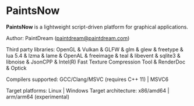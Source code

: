 PaintsNow
=========

__PaintsNow__ is a lightweight script-driven platform for graphical applications.

Author: PaintDream (paintdream@paintdream.com)

Third party libraries: OpenGL & Vulkan & GLFW & glm & glew & freetype & lua 5.4 & lzma & lame & OpenAL & freeimage & teal & libevent & sqlite3 & libnoise & JsonCPP & Intel(R) Fast Texture Compression Tool & RenderDoc & Optick

Compilers supported: GCC/Clang/MSVC (requires C++ 11) | MSVC6

Target platforms: Linux | Windows
Target architecture: x86/amd64 | arm/arm64 (experimental)
